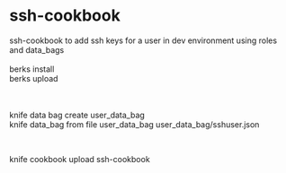 # ssh-cookbook
  
ssh-cookbook to add ssh keys for a user in dev environment using roles and data_bags<br/>
<br/>
berks install<br/>
berks upload<br/>
<br/>
<br/>

knife data bag create user_data_bag<br/>
knife data_bag from file user_data_bag user_data_bag/sshuser.json<br/>

<br/>

knife cookbook upload ssh-cookbook<br/>
